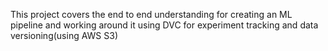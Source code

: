
This project covers the end to end understanding for creating an ML pipeline and working around it using DVC for experiment tracking and data versioning(using AWS S3)
